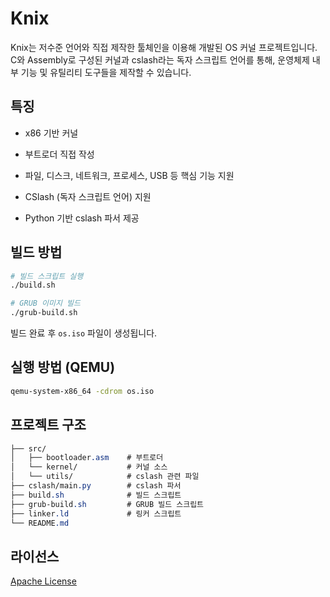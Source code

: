 # Knix

Knix는 저수준 언어와 직접 제작한 툴체인을 이용해 개발된 OS 커널 프로젝트입니다.
C와 Assembly로 구성된 커널과 cslash라는 독자 스크립트 언어를 통해, 운영체제 내부 기능 및 유틸리티 도구들을 제작할 수 있습니다.

## 특징
* x86 기반 커널

* 부트로더 직접 작성

* 파일, 디스크, 네트워크, 프로세스, USB 등 핵심 기능 지원

* CSlash (독자 스크립트 언어) 지원

* Python 기반 cslash 파서 제공

## 빌드 방법

```bash
# 빌드 스크립트 실행
./build.sh

# GRUB 이미지 빌드
./grub-build.sh
```

빌드 완료 후 `os.iso` 파일이 생성됩니다.

## 실행 방법 (QEMU)

```bash
qemu-system-x86_64 -cdrom os.iso
```

## 프로젝트 구조

```scss
├── src/
│   ├── bootloader.asm    # 부트로더
│   └── kernel/           # 커널 소스
│   └── utils/            # cslash 관련 파일
├── cslash/main.py        # cslash 파서
├── build.sh              # 빌드 스크립트
├── grub-build.sh         # GRUB 빌드 스크립트
├── linker.ld             # 링커 스크립트
└── README.md
```

## 라이선스

[Apache License](LICENSE)


